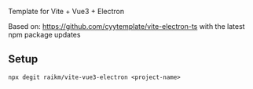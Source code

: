 
Template for Vite + Vue3 + Electron

Based on: https://github.com/cyytemplate/vite-electron-ts with the latest npm package updates


## Setup

```
npx degit raikm/vite-vue3-electron <project-name>
```
